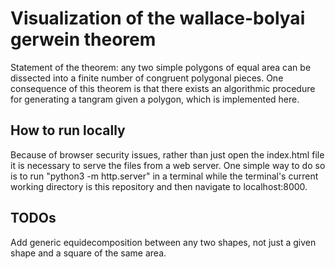 # Visualization of the wallace-bolyai gerwein theorem 
Statement of the theorem: any two simple polygons of equal area can be dissected into a finite number of congruent polygonal pieces. 
One consequence of this theorem is that there exists an algorithmic procedure for generating a tangram given a polygon, which is implemented here. 
## How to run locally
Because of browser security issues, rather than just open the index.html file 
it is necessary to serve the files from a web server. One simple way to do 
so is to run "python3 -m http.server" in a terminal while the terminal's current working directory 
is this repository and then navigate to localhost:8000. 
## TODOs
Add generic equidecomposition between any two shapes, not just a given shape and a square of the same area. 
